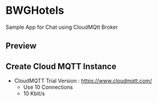 # BWGHotels
Sample App for Chat using CloudMQtt Broker

## Preview



## Create Cloud MQTT Instance

* CloudMQTT Trial Version : https://www.cloudmqtt.com/
   * Use 10 Connections
   * 10 Kbit/s


